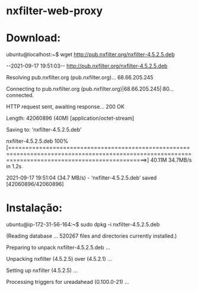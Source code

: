 # nxfilter-web-proxy

# Download:

ubuntu@localhost:~$ wget http://pub.nxfilter.org/nxfilter-4.5.2.5.deb

--2021-09-17 19:51:03--  http://pub.nxfilter.org/nxfilter-4.5.2.5.deb

Resolving pub.nxfilter.org (pub.nxfilter.org)... 68.66.205.245

Connecting to pub.nxfilter.org (pub.nxfilter.org)|68.66.205.245|:80... connected.

HTTP request sent, awaiting response... 200 OK

Length: 42060896 (40M) [application/octet-stream]


Saving to: ‘nxfilter-4.5.2.5.deb’



nxfilter-4.5.2.5.deb                                           100%[====================================================================================================================================================>]  40.11M  34.7MB/s    in 1.2s


2021-09-17 19:51:04 (34.7 MB/s) - ‘nxfilter-4.5.2.5.deb’ saved [42060896/42060896]


# Instalação:

ubuntu@ip-172-31-56-164:~$ sudo dpkg -i nxfilter-4.5.2.5.deb

(Reading database ... 520267 files and directories currently installed.)

Preparing to unpack nxfilter-4.5.2.5.deb ...

Unpacking nxfilter (4.5.2.5) over (4.5.2.1) ...

Setting up nxfilter (4.5.2.5) ...

Processing triggers for ureadahead (0.100.0-21) ...

